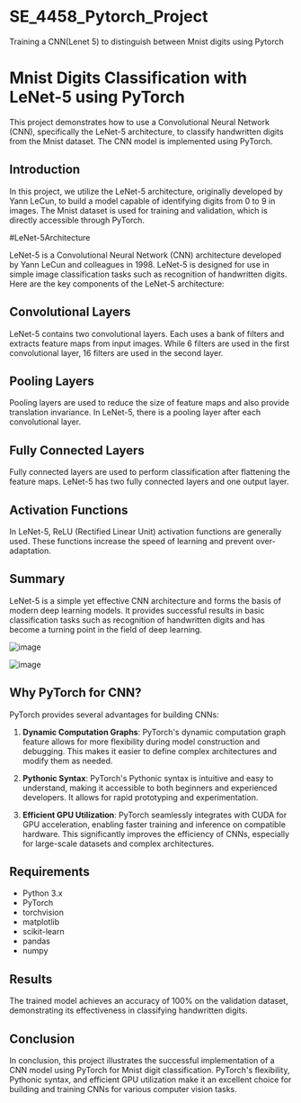 # SE_4458_Pytorch_Project
 Training a CNN(Lenet 5) to distinguish between Mnist digits using Pytorch
 # Mnist Digits Classification with LeNet-5 using PyTorch

This project demonstrates how to use a Convolutional Neural Network (CNN), specifically the LeNet-5 architecture, to classify handwritten digits from the Mnist dataset. The CNN model is implemented using PyTorch.

## Introduction

In this project, we utilize the LeNet-5 architecture, originally developed by Yann LeCun, to build a model capable of identifying digits from 0 to 9 in images. The Mnist dataset is used for training and validation, which is directly accessible through PyTorch.

#LeNet-5Architecture

LeNet-5 is a Convolutional Neural Network (CNN) architecture developed by Yann LeCun and colleagues in 1998. LeNet-5 is designed for use in simple image classification tasks such as recognition of handwritten digits. Here are the key components of the LeNet-5 architecture:

## Convolutional Layers

LeNet-5 contains two convolutional layers. Each uses a bank of filters and extracts feature maps from input images. While 6 filters are used in the first convolutional layer, 16 filters are used in the second layer.

## Pooling Layers

Pooling layers are used to reduce the size of feature maps and also provide translation invariance. In LeNet-5, there is a pooling layer after each convolutional layer.

## Fully Connected Layers

Fully connected layers are used to perform classification after flattening the feature maps. LeNet-5 has two fully connected layers and one output layer.

## Activation Functions

In LeNet-5, ReLU (Rectified Linear Unit) activation functions are generally used. These functions increase the speed of learning and prevent over-adaptation.

## Summary

LeNet-5 is a simple yet effective CNN architecture and forms the basis of modern deep learning models. It provides successful results in basic classification tasks such as recognition of handwritten digits and has become a turning point in the field of deep learning.

![image](https://github.com/OzlemKlc/SE_4458_Pytorch_Project/assets/122043812/d9f7e58c-630b-41ed-b6e0-e8e71062b3dc)

![image](https://github.com/OzlemKlc/SE_4458_Pytorch_Project/assets/122043812/bcc2687b-d10e-4ec6-a9ec-581cceb5b2fb)

## Why PyTorch for CNN?

PyTorch provides several advantages for building CNNs:

1. **Dynamic Computation Graphs**: PyTorch's dynamic computation graph feature allows for more flexibility during model construction and debugging. This makes it easier to define complex architectures and modify them as needed.

2. **Pythonic Syntax**: PyTorch's Pythonic syntax is intuitive and easy to understand, making it accessible to both beginners and experienced developers. It allows for rapid prototyping and experimentation.

3. **Efficient GPU Utilization**: PyTorch seamlessly integrates with CUDA for GPU acceleration, enabling faster training and inference on compatible hardware. This significantly improves the efficiency of CNNs, especially for large-scale datasets and complex architectures.

## Requirements

- Python 3.x
- PyTorch
- torchvision
- matplotlib
- scikit-learn
- pandas
- numpy

## Results

The trained model achieves an accuracy of 100% on the validation dataset, demonstrating its effectiveness in classifying handwritten digits.

## Conclusion

In conclusion, this project illustrates the successful implementation of a CNN model using PyTorch for Mnist digit classification. PyTorch's flexibility, Pythonic syntax, and efficient GPU utilization make it an excellent choice for building and training CNNs for various computer vision tasks.
